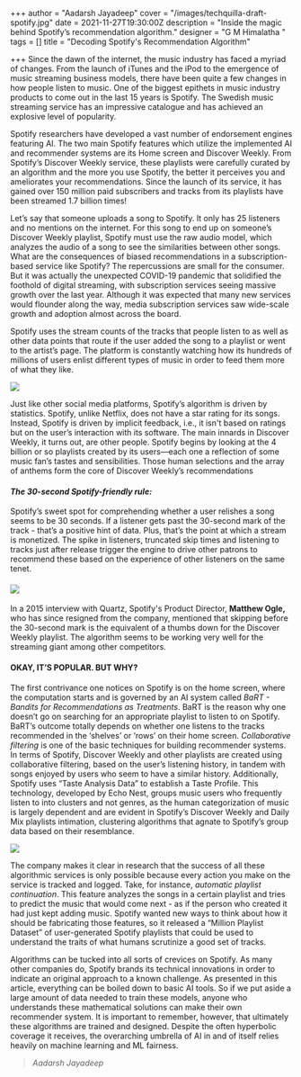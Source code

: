 +++
author = "Aadarsh Jayadeep"
cover = "/images/techquilla-draft-spotify.jpg"
date = 2021-11-27T19:30:00Z
description = "Inside the magic behind Spotify’s recommendation algorithm."
designer = "G M Himalatha "
tags = []
title = "Decoding Spotify's Recommendation Algorithm"

+++
Since the dawn of the internet, the music industry has faced a myriad of changes. From the launch of iTunes and the iPod to the emergence of music streaming business models, there have been quite a few changes in how people listen to music. One of the biggest epithets in music industry products to come out in the last 15 years is Spotify. The Swedish music streaming service has an impressive catalogue and has achieved an explosive level of popularity.

Spotify researchers have developed a vast number of endorsement engines featuring AI. The two main Spotify features which utilize the implemented AI and recommender systems are its Home screen and Discover Weekly. From Spotify’s Discover Weekly service, these playlists were carefully curated by an algorithm and the more you use Spotify, the better it perceives you and ameliorates your recommendations. Since the launch of its service, it has gained over 150 million paid subscribers and tracks from its playlists have been streamed 1.7 billion times!

Let’s say that someone uploads a song to Spotify. It only has 25 listeners and no mentions on the internet. For this song to end up on someone’s Discover Weekly playlist, Spotify must use the raw audio model, which analyzes the audio of a song to see the similarities between other songs. What are the consequences of biased recommendations in a subscription-based service like Spotify? The repercussions are small for the consumer. But it was actually the unexpected COVID-19 pandemic that solidified the foothold of digital streaming, with subscription services seeing massive growth over the last year. Although it was expected that many new services would flounder along the way, media subscription services saw wide-scale growth and adoption almost across the board.

Spotify uses the stream counts of the tracks that people listen to as well as other data points that route if the user added the song to a playlist or went to the artist’s page. The platform is constantly watching how its hundreds of millions of users enlist different types of music in order to feed them more of what they like.

![](/images/spot1.png)

Just like other social media platforms, Spotify’s algorithm is driven by statistics. Spotify, unlike Netflix, does not have a star rating for its songs. Instead, Spotify is driven by implicit feedback, i.e., it isn't based on ratings but on the user’s interaction with its software. The main innards in Discover Weekly, it turns out, are other people. Spotify begins by looking at the 4 billion or so playlists created by its users—each one a reflection of some music fan’s tastes and sensibilities. Those human selections and the array of anthems form the core of Discover Weekly’s recommendations

#### **_The 30-second Spotify-friendly rule:_**

Spotify’s sweet spot for comprehending whether a user relishes a song seems to be 30 seconds. If a listener gets past the 30-second mark of the track - that’s a positive hint of data. Plus, that’s the point at which a stream is monetized. The spike in listeners, truncated skip times and listening to tracks just after release trigger the engine to drive other patrons to recommend these based on the experience of other listeners on the same tenet.

#### ![](/images/spot2.png)

In a 2015 interview with Quartz, Spotify's Product Director, **Matthew Ogle,** who has since resigned from the company, mentioned that skipping before the 30-second mark is the equivalent of a thumbs down for the Discover Weekly playlist. The algorithm seems to be working very well for the streaming giant among other competitors.

#### **OKAY, IT’S POPULAR. BUT WHY?**

The first contrivance one notices on Spotify is on the home screen, where the computation starts and is governed by an AI system called _BaRT - Bandits for Recommendations as Treatments_. BaRT is the reason why one doesn’t go on searching for an appropriate playlist to listen to on Spotify. BaRT’s outcome totally depends on whether one listens to the tracks recommended in the ‘shelves’ or ‘rows’ on their home screen. _Collaborative filtering_ is one of the basic techniques for building recommender systems. In terms of Spotify, Discover Weekly and other playlists are created using collaborative filtering, based on the user’s listening history, in tandem with songs enjoyed by users who seem to have a similar history. Additionally, Spotify uses “Taste Analysis Data” to establish a Taste Profile. This technology, developed by Echo Nest, groups music users who frequently listen to into clusters and not genres, as the human categorization of music is largely dependent and are evident in Spotify’s Discover Weekly and Daily Mix playlists intimation, clustering algorithms that agnate to Spotify’s group data based on their resemblance.

![](/images/spot3.jpg)

The company makes it clear in research that the success of all these algorithmic services is only possible because every action you make on the service is tracked and logged. Take, for instance, _automatic playlist continuation_. This feature analyzes the songs in a certain playlist and tries to predict the music that would come next - as if the person who created it had just kept adding music. Spotify wanted new ways to think about how it should be fabricating those features, so it released a “Million Playlist Dataset” of user-generated Spotify playlists that could be used to understand the traits of what humans scrutinize a good set of tracks.

Algorithms can be tucked into all sorts of crevices on Spotify. As many other companies do, Spotify brands its technical innovations in order to indicate an original approach to a known challenge. As presented in this article, everything can be boiled down to basic AI tools. So if we put aside a large amount of data needed to train these models, anyone who understands these mathematical solutions can make their own recommender system. It is important to remember, however, that ultimately these algorithms are trained and designed. Despite the often hyperbolic coverage it receives, the overarching umbrella of AI in and of itself relies heavily on machine learning and ML fairness.

> _Aadarsh Jayadeep_